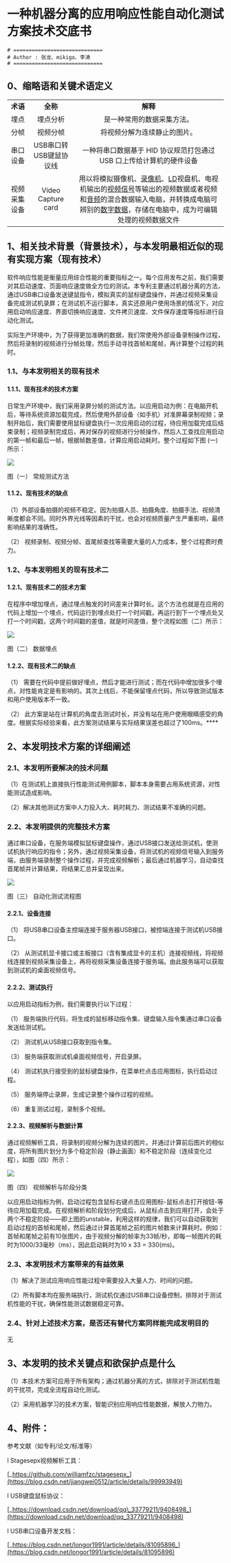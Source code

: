 # 一种机器分离的应用响应性能自动化测试方案技术交底书

```shell
# =============================
# Author : 张龙、mikigo、李涛
# =============================
```



## **0、缩略语和关键术语定义**

|              |                        |                                                              |
| :----------: | :--------------------: | :----------------------------------------------------------: |
|   **术语**   |        **全称**        |                           **解释**                           |
|     埋点     |        埋点分析        |                  是一种常用的数据采集方法。                  |
|     分帧     |        视频分帧        |                 将视频分解为连续静止的图片。                 |
|   串口设备   | USB串口转USB键鼠协议线 | 一种将串口数据基于 HID 协议规范打包通过 USB 口上传给计算机的硬件设备 |
| 视频采集设备 |   Video Capture card   | 用以将模拟摄像机、[录像机](https://baike.baidu.com/item/%E5%BD%95%E5%83%8F%E6%9C%BA/2016197)、[LD](https://baike.baidu.com/item/LD)视盘机、电视机输出的[视频信号](https://baike.baidu.com/item/%E8%A7%86%E9%A2%91%E4%BF%A1%E5%8F%B7/1381502)等输出的视频数据或者视频和[音频](https://baike.baidu.com/item/%E9%9F%B3%E9%A2%91/1197465)的混合数据输入电脑，并转换成电脑可辨别的[数字数据](https://baike.baidu.com/item/%E6%95%B0%E5%AD%97%E6%95%B0%E6%8D%AE/10237474)，存储在电脑中，成为可编辑处理的视频数据文件 |

 

## **1、相关技术背景（背景技术），与本发明最相近似的现有实现方案（现有技术）**

软件响应性能是衡量应用综合性能的重要指标之一。每个应用发布之前，我们需要对其启动速度、页面响应速度做全方位的测试。本专利主要通过机器分离的方法，通过USB串口设备发送键鼠指令，模拟真实的鼠标键盘操作，并通过视频采集设备完成测试机录屏；在测试机不运行脚本，真实还原用户使用场景的情况下，对应用启动响应速度、界面切换响应速度、文件拷贝速度、文件保存速度等指标进行自动化测试。

实际生产环境中，为了获得更加准确的数据，我们常使用外部设备录制操作过程，然后将录制的视频进行分帧处理，然后手动寻找首帧和尾帧，再计算整个过程的耗时。

### **1.1、与本发明相关的现有技术**

#### **1.1.1、现有技术的技术方案**

日常生产环境中，我们采用录屏分帧的测试方法。以应用启动为例：在电脑开机后，等待系统资源加载完成，然后使用外部设备（如手机）对准屏幕录制视频；录制开始后，我们需要使用鼠标键盘执行一次应用启动的过程，待应用加载完成后结束录制；视频录制完成后，再对保存的视频进行分帧操作，然后人工查找应用启动的第一帧和最后一帧，根据帧数差值，计算应用启动耗时。整个过程如下图 (一) 所示：

![](/一种机器分离的应用响应性能自动化测试方案技术交底书_assets/wps4HBSrG.jpg) 

图（一） 常规测试方法

#### **1.1.2、现有技术的缺点**

（1）外部设备拍摄的视频不稳定。因为拍摄人员、拍摄角度、拍摄手法、视频清晰度都会不同。同时外界光线等因素的干扰，也会对视频质量产生严重影响，最终影响结果的准确性。

（2） 视频录制、视频分帧、首尾帧查找等需要大量的人力成本，整个过程费时费力。

### **1.2、与本发明相关的现有技术二**

#### **1.2.1、现有技术二的技术方案**

在程序中增加埋点，通过埋点触发的时间差来计算时长。这个方法也就是在应用的代码上增加一个埋点，代码运行到埋点处打一个时间戳，再运行到下一个埋点处又打一个时间戳，这两个时间戳的差值，就是时间差值，整个流程如图（二）所示：

![](/一种机器分离的应用响应性能自动化测试方案技术交底书_assets/wpszSSLTb.jpg) 

图（二） 数据埋点

#### **1.2.2、现有技术二的缺点**

（1） 需要在代码中提前做好埋点，然后才能进行测试；而在代码中增加很多个埋点，对性能肯定是有影响的。其次上线后，不能保留埋点代码，所以导致测试版本和用户使用版本不一致。

（2） 此方案是站在计算机的角度去测试时长，并没有站在用户使用眼睛感受的角度。根据实际经验来看，此方案测试结果与实际结果误差也超过了100ms。****

## **2、本发明技术方案的详细阐述**

### **2.1、本发明所要解决的技术问题**

（1）在测试机上直接执行性能测试用例脚本，脚本本身需要占用系统资源，对性能测试造成影响。

（2）解决其他测试方案中人力投入大、耗时耗力、测试结果不准确的问题。

### **2.2、本发明提供的完整技术方案**

通过串口设备，在服务端模拟鼠标键盘操作，通过USB接口发送给测试机，使测试机执行响应的指令；另外，通过视频采集设备，将测试机的视频信号输入到服务端，由服务端录制整个操作过程，并完成视频解析；最后通过机器学习，自动查找首尾帧并计算结果，将结果汇总并呈现出来。

![](/一种机器分离的应用响应性能自动化测试方案技术交底书_assets/wpsornIlH.jpg) 

图（三） 自动化测试流程图

#### **2.2.1、设备连接**

（1） 将USB串口设备主控端连接于服务器USB接口，被控端连接于测试机USB接口。

（2） 从测试机显卡接口或主板接口（含有集成显卡的主机）连接视频线，将视频线连接到视频采集设备上，再将视频采集设备连接于服务端。由此服务端可以获取到测试机的桌面视频信号。

#### **2.2.2、测试执行**

以应用启动指标为例，我们需要执行以下过程：

（1） 服务端执行代码，将生成的鼠标移动指令集、键盘输入指令集通过串口设备发送给测试机。

（2） 测试机从USB接口获取到指令集。

（3） 服务端获取测试机桌面视频信号，开启录屏。

（4） 测试机执行接受到的鼠标键盘操作，在菜单栏点击应用图标，执行启动过程。

（5） 服务端停止录屏，生成记录整个操作过程的视频。

（6） 重复测试过程，录制多个视频。

#### **2.2.3、视频解析与数据计算**

通过视频解析工具，将录制的视频分解为连续的图片。并通过计算前后图片的相似度，将所有图片划分为多个稳定阶段（静止画面）和不稳定阶段（连续变化过程），如图（四）所示：

![](/一种机器分离的应用响应性能自动化测试方案技术交底书_assets/wpsrXLINc.jpg) 

图（四） 视频解析与阶段分类

以应用启动指标为例，启动过程包含鼠标右键点击应用图标-鼠标点击打开按钮-等待应用加载完成。在视频解析和阶段划分完成后，从鼠标点击到应用打开，会处于两个不稳定阶段——即上图的unstable，利用这样的规律，我们可以自动获取到启动过程的首帧和尾帧，然后通过计算首尾帧之前的图片帧数来计算耗时。例如：首帧和尾帧之前有10张图片，由于视频分解的帧率为33帧/秒，即每一帧图片的耗时为1000/33毫秒（ms），因此启动耗时为10 x 33 = 330(ms)。

### **2.3、本发明技术方案带来的有益效果**

（1）解决了测试应用响应性能过程中需要投入大量人力、时间的问题。

（2）所有脚本均在服务端执行，测试机仅通过USB串口设备控制，排除对于测试机性能的干扰，确保性能测试数据稳定可靠。

### **2.4、针对上述技术方案，是否还有替代方案同样能完成发明目的**

无

## **3、本发明的技术关键点和欲保护点是什么**

（1）本技术方案可应用于所有架构；通过机器分离的方式，排除对于测试机性能的干扰项，完成全流程自动化测试。

（2）采用机器学习的技术方案，智能识别应用响应性能数据，解放人力物力。

 

## **4、附件：**

参考文献（如专利/论文/标准等）

l Stagesepx视频解析工具：

[_https://github.com/williamfzc/stagesepx_](https://blog.csdn.net/jiangwei0512/article/details/99993949)

l USB键盘鼠标协议：

[_https://download.csdn.net/download/qq\_33779211/9408498_](https://download.csdn.net/download/qq_33779211/9408498)

l USB串口设备开发文档：

[_https://blog.csdn.net/longor1991/article/details/81095896_](https://blog.csdn.net/longor1991/article/details/81095896)